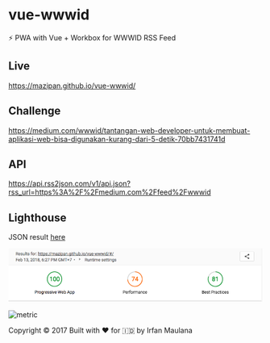 # vue-wwwid
️️️⚡️ PWA with Vue + Workbox for WWWID RSS Feed

## Live

https://mazipan.github.io/vue-wwwid/

## Challenge

https://medium.com/wwwid/tantangan-web-developer-untuk-membuat-aplikasi-web-bisa-digunakan-kurang-dari-5-detik-70bb7431741d

## API

https://api.rss2json.com/v1/api.json?rss_url=https%3A%2F%2Fmedium.com%2Ffeed%2Fwwwid

## Lighthouse

JSON result [here](https://raw.githubusercontent.com/mazipan/vue-wwwid/master/lighthouse-result/2018-02-13/mazipan.github.io-20180213T182742.json)

![summary](https://raw.githubusercontent.com/mazipan/vue-wwwid/master/lighthouse-result/2018-02-13/summary.png)

![metric](https://raw.githubusercontent.com/mazipan/vue-wwwid/master/lighthouse-result/2018-02-13/metric.png)


Copyright © 2017 Built with ❤️ for 🇮🇩 by Irfan Maulana
